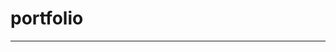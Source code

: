 # portfolio
---
 <!--======Home section======-->

 <!--======About section======-->

 <!--======Skill section======-->

 <!--======Services section======-->

 <!--======Portfolio section======-->

 <!--======Get in touch======-->

 <!--======Our clients======-->

 <!--======Contact section======-->